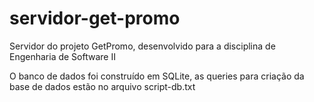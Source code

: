# servidor-get-promo
Servidor do projeto GetPromo, desenvolvido para a disciplina de Engenharia de Software II

O banco de dados foi construído em SQLite, as queries para criação da base de dados estão no arquivo script-db.txt

